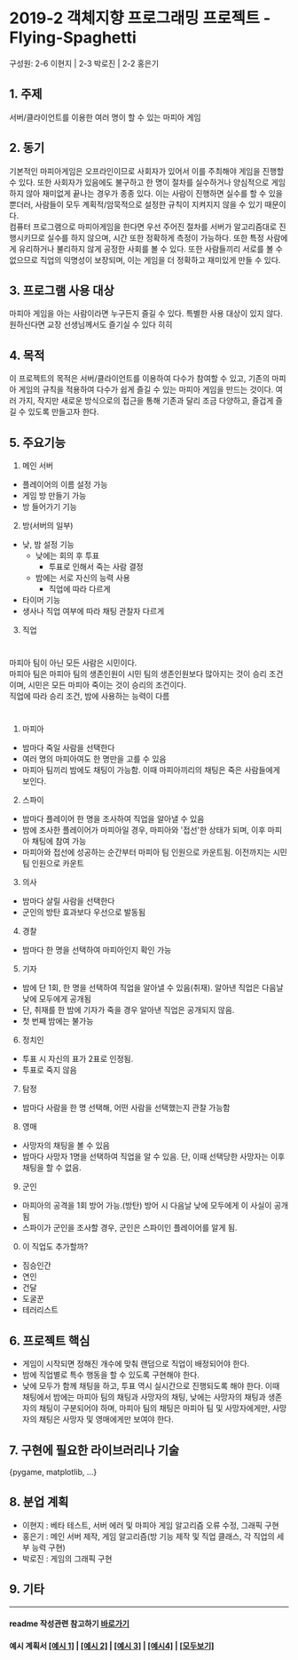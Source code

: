 # 2019-2 객체지향 프로그래밍 프로젝트 - **Flying-Spaghetti**
구성원: 2-6 이현지 | 2-3 박로진 | 2-2 홍은기

## 1. 주제
서버/클라이언트를 이용한 여러 명이 할 수 있는 마피아 게임

## 2. 동기
기본적인 마피아게임은 오프라인이므로 사회자가 있어서 이를 주최해야 게임을 진행할 수 있다. 또한 사회자가 있음에도 불구하고 한 명이 절차를 실수하거나 양심적으로 게임하지 않아 재미없게 끝나는 경우가 종종 있다. 이는 사람이 진행하면 실수를 할 수 있을 뿐더러, 사람들이 모두 계획적/암묵적으로 설정한 규칙이 지켜지지 않을 수 있기 때문이다.\
컴퓨터 프로그램으로 마피아게임을 한다면 우선 주어진 절차를 서버가 알고리즘대로 진행시키므로 실수를 하지 않으며, 시간 또한 정확하게 측정이 가능하다. 또한 특정 사람에게 유리하거나 불리하지 않게 공정한 사회를 볼 수 있다. 또한 사람들끼리 서로를 볼 수 없으므로 직업의 익명성이 보장되며, 이는 게임을 더 정확하고 재미있게 만들 수 있다.

## 3. 프로그램 사용 대상
마피아 게임을 아는 사람이라면 누구든지 즐길 수 있다. 특별한 사용 대상이 있지 않다.\
원하신다면 교장 선생님께서도 즐기실 수 있다 히히

## 4. 목적
이 프로젝트의 목적은 서버/클라이언트를 이용하여 다수가 참여할 수 있고, 기존의 마피아 게임의 규칙을 적용하여 다수가 쉽게 즐길 수 있는 마피아 게임을 만드는 것이다.  여러 가지, 작지만 새로운 방식으로의 접근을 통해 기존과 달리 조금 다양하고, 즐겁게 즐길 수 있도록 만들고자 한다.

## 5. 주요기능
1. 메인 서버
- 플레이어의 이름 설정 가능
- 게임 방 만들기 가능
- 방 들어가기 기능
2. 방(서버의 일부)
- 낮, 밤 설정 기능
  - 낮에는 회의 후 투표
    - 투표로 인해서 죽는 사람 결정
  - 밤에는 서로 자신의 능력 사용
    - 직업에 따라 다르게
- 타이머 기능
- 생사나 직업 여부에 따라 채팅 관찰자 다르게
3. 직업
#
마피아 팀이 아닌 모든 사람은 시민이다.\
마피아 팀은 마피아 팀의 생존인원이 시민 팀의 생존인원보다 많아지는 것이 승리 조건이며, 시민은 모든 마피아  죽이는 것이 승리의 조건이다.\
직업에 따라 승리 조건, 밤에 사용하는 능력이 다름
#
1) 마피아
  - 밤마다 죽일 사람을 선택한다
  - 여러 명의 마피아여도 한 명만을 고를 수 있음
  - 마피아 팀끼리 밤에도 채팅이 가능함. 이때 마피아끼리의 채팅은 죽은 사람들에게 보인다.
2) 스파이
  - 밤마다 플레이어 한 명을 조사하여 직업을 알아낼 수 있음
  - 밤에 조사한 플레이어가 마피아일 경우, 마피아와 '접선'한 상태가 되며, 이후 마피아 채팅에 참여 가능
  - 마피아와 접선에 성공하는 순간부터 마피아 팀 인원으로 카운트됨. 이전까지는 시민 팀 인원으로 카운트
3) 의사
  - 밤마다 살릴 사람을 선택한다
  - 군인의 방탄 효과보다 우선으로 발동됨
4) 경찰
  - 밤마다 한 명을 선택하여 마피아인지 확인 가능
5) 기자
  - 밤에 단 1회, 한 명을 선택하여 직업을 알아낼 수 있음(취재). 알아낸 직업은 다음날 낮에 모두에게 공개됨
  - 단, 취재를 한 밤에 기자가 죽을 경우 알아낸 직업은 공개되지 않음.
  - 첫 번째 밤에는 불가능
6) 정치인
  - 투표 시 자신의 표가 2표로 인정됨.
  - 투표로 죽지 않음
7) 탐정
  - 밤마다 사람을 한 명 선택해, 어떤 사람을 선택했는지 관찰 가능함
8) 영매
  - 사망자의 채팅을 볼 수 있음
  - 밤마다 사망자 1명을 선택하여 직업을 알 수 있음. 단, 이때 선택당한 사망자는 이후 채팅을 할 수 없음.
9) 군인
  - 마피아의 공격을 1회 방어 가능.(방탄) 방어 시 다음날 낮에 모두에게 이 사실이 공개됨
  - 스파이가 군인을 조사할 경우, 군인은 스파이인 플레이어를 알게 됨.
0) 이 직업도 추가할까?
  - 짐승인간
  - 연인
  - 건달
  - 도굴꾼
  - 테러리스트

## 6. 프로젝트 핵심
- 게임이 시작되면 정해진 개수에 맞춰 랜덤으로 직업이 배정되어야 한다.
- 밤에 직업별로 특수 행동을 할 수 있도록 구현해야 한다.
- 낮에 모두가 함께 채팅을 하고, 투표 역시 실시간으로 진행되도록 해야 한다. 이때 채팅에서 밤에는 마피아 팀의 채팅과 사망자의 채팅, 낮에는 사망자의 채팅과 생존자의 채팅이 구분되어야 하며, 마피아 팀의 채팅은 마피아 팀 및 사망자에게만, 사망자의 채팅은 사망자 및 영매에게만 보여야 한다.

## 7. 구현에 필요한 라이브러리나 기술
{pygame, matplotlib,  ...}

## 8. **분업 계획**
- 이현지 : 베타 테스트, 서버 에러 및 마피아 게임 알고리즘 오류 수정, 그래픽 구현
- 홍은기 : 메인 서버 제작, 게임 알고리즘(방 기능 제작 및 직업 클래스, 각 직업의 세부 능력 구현)
- 박로진 : 게임의 그래픽 구현

## 9. 기타

<hr>

#### readme 작성관련 참고하기 [바로가기](https://heropy.blog/2017/09/30/markdown/)

#### 예시 계획서 [[예시 1]](https://docs.google.com/document/d/1hcuGhTtmiTUxuBtr3O6ffrSMahKNhEj33woE02V-84U/edit?usp=sharing) | [[예시 2]](https://docs.google.com/document/d/1FmxTZvmrroOW4uZ34Xfyyk9ejrQNx6gtsB6k7zOvHYE/edit?usp=sharing) | [[예시 3]](https://github.com/goldmango328/2018-OOP-Python-Light) | [[예시4]](https://github.com/ssy05468/2018-OOP-Python-lightbulb) | [[모두보기]](https://github.com/kadragon/oop_project_ex/network/members)
